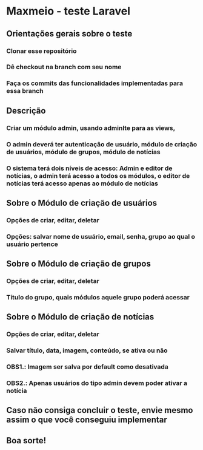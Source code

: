# Maxmeio - teste Laravel

## Orientações gerais sobre o teste

### Clonar esse repositório
### Dê checkout na branch com seu nome
### Faça os commits das funcionalidades implementadas para essa branch

## Descrição
### Criar um módulo admin, usando adminlte para as views, 
### O admin deverá ter autenticação de usuário, módulo de criação de usuários, módulo de grupos, módulo de notícias
### O sistema terá dois níveis de acesso: Admin e editor de notícias, o admin terá acesso a todos os módulos, o editor de notícias terá acesso apenas ao módulo de notícias

## Sobre o Módulo de criação de usuários
### Opções de criar, editar, deletar
### Opções: salvar nome de usuário, email, senha, grupo ao qual o usuário pertence

## Sobre o Módulo de criação de grupos
### Opções de criar, editar, deletar
### Título do grupo, quais módulos aquele grupo poderá acessar

## Sobre o Módulo de criação de notícias
### Opções de criar, editar, deletar
### Salvar título, data, imagem, conteúdo, se ativa ou não
### OBS1.: Imagem ser salva por default como desativada
### OBS2.: Apenas usuários do tipo admin devem poder ativar a notícia

## Caso não consiga concluir o teste, envie mesmo assim o que você conseguiu implementar
## Boa sorte!

